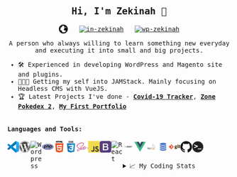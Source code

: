<samp>
<h2 align="center">Hi, I'm Zekinah 👋</h2>
<p align="center">
<a href="https://www.zekinahlecaros.com/" target="blank"><img align="center" src=https://raw.githubusercontent.com/iconic/open-iconic/master/svg/globe.svg alt="zekinalecaros.com" height="20" width="20" /></a>
&emsp;
<a href="https://ph.linkedin.com/in/zekinah" target="blank"><img align="center" src=https://cdn.jsdelivr.net/npm/simple-icons@3.0.1/icons/linkedin.svg alt="in-zekinah" height="20" width="20" /></a>
  &emsp;
<a href="https://profiles.wordpress.org/zekinah/" target="blank"><img align="center" src=https://cdn.jsdelivr.net/npm/simple-icons@3.0.1/icons/wordpress.svg alt="wp-zekinah" height="20" width="20" /></a>
</p>
<p align="center">
A person who always willing to learn something new everyday and executing it into small and big projects.
</p>

- 🛠 Experienced in developing WordPress and Magento site and plugins.
- 👩🏻‍💻 Getting my self into JAMStack. Mainly focusing on Headless CMS with VueJS.
- 🏆 Latest Projects I've done - **[Covid-19 Tracker](https://github.com/zekinah/pandemiccovid-19)**, **[Zone Pokedex 2](https://github.com/zekinah/zone-pokedex2)**, **[My First Portfolio](https://github.com/zekinah/iamzekinah)** 
<br><br>

#### Languages and Tools:

<img align="left" alt="Visual Studio Code" width="26px" src="https://raw.githubusercontent.com/github/explore/80688e429a7d4ef2fca1e82350fe8e3517d3494d/topics/visual-studio-code/visual-studio-code.png" />
<img align="left" alt="Wordpress" width="26px" src="https://raw.githubusercontent.com/github/explore/80688e429a7d4ef2fca1e82350fe8e3517d3494d/topics/wordpress/wordpress.png" />
<img align="left" alt="Wordpress" width="26px" src="https://avatars.githubusercontent.com/u/168457?s=26" />
<img align="left" alt="PHP" width="26px" src="https://raw.githubusercontent.com/github/explore/80688e429a7d4ef2fca1e82350fe8e3517d3494d/topics/php/php.png" />
<img align="left" alt="HTML5" width="26px" src="https://raw.githubusercontent.com/github/explore/80688e429a7d4ef2fca1e82350fe8e3517d3494d/topics/html/html.png" />
<img align="left" alt="CSS3" width="26px" src="https://raw.githubusercontent.com/github/explore/80688e429a7d4ef2fca1e82350fe8e3517d3494d/topics/css/css.png" />
<img align="left" alt="Sass" width="26px" src="https://raw.githubusercontent.com/github/explore/80688e429a7d4ef2fca1e82350fe8e3517d3494d/topics/sass/sass.png" />
<img align="left" alt="JavaScript" width="26px" src="https://raw.githubusercontent.com/github/explore/80688e429a7d4ef2fca1e82350fe8e3517d3494d/topics/javascript/javascript.png" />
<img align="left" alt="React" width="26px" src="https://raw.githubusercontent.com/github/explore/80688e429a7d4ef2fca1e82350fe8e3517d3494d/topics/bootstrap/bootstrap.png" />
<img align="left" alt="React" width="26px" src="https://avatars.githubusercontent.com/u/22138497?s=26" />
<img align="left" alt="JavaScript" width="26px" src="https://raw.githubusercontent.com/github/explore/80688e429a7d4ef2fca1e82350fe8e3517d3494d/topics/jquery/jquery.png" />
<img align="left" alt="React" width="26px" src="https://raw.githubusercontent.com/github/explore/80688e429a7d4ef2fca1e82350fe8e3517d3494d/topics/vue/vue.png" />
<img align="left" alt="MySQL" width="26px" src="https://raw.githubusercontent.com/github/explore/80688e429a7d4ef2fca1e82350fe8e3517d3494d/topics/mysql/mysql.png" />
<img align="left" alt="SQL" width="26px" src="https://raw.githubusercontent.com/github/explore/80688e429a7d4ef2fca1e82350fe8e3517d3494d/topics/sql/sql.png" />
<img align="left" alt="Git" width="26px" src="https://raw.githubusercontent.com/github/explore/80688e429a7d4ef2fca1e82350fe8e3517d3494d/topics/git/git.png" />
<img align="left" alt="GitHub" width="26px" src="https://raw.githubusercontent.com/github/explore/78df643247d429f6cc873026c0622819ad797942/topics/github/github.png" />
<img align="left" alt="Terminal" width="26px" src="https://raw.githubusercontent.com/github/explore/80688e429a7d4ef2fca1e82350fe8e3517d3494d/topics/terminal/terminal.png" />


<br><br>

<details>
    <summary>📈 My Coding Stats</summary>

<!--START_SECTION:waka-->
![Code Time](http://img.shields.io/badge/Code%20Time-3%2C783%20hrs%2015%20mins-blue)

**🐱 My GitHub Data** 

> 📦 190.7 kB Used in GitHub's Storage 
 > 
> 🏆 36 Contributions in the Year 2024
 > 
> 🚫 Not Opted to Hire
 > 
> 📜 30 Public Repositories 
 > 
> 🔑 38 Private Repositories 
 > 
**I'm a Night 🦉** 

```text
🌞 Morning                401 commits         ██░░░░░░░░░░░░░░░░░░░░░░░   07.07 % 
🌆 Daytime                1714 commits        ████████░░░░░░░░░░░░░░░░░   30.23 % 
🌃 Evening                2305 commits        ██████████░░░░░░░░░░░░░░░   40.65 % 
🌙 Night                  1250 commits        ██████░░░░░░░░░░░░░░░░░░░   22.05 % 
```
📅 **I'm Most Productive on Sunday** 

```text
Monday                   672 commits         ███░░░░░░░░░░░░░░░░░░░░░░   11.85 % 
Tuesday                  622 commits         ███░░░░░░░░░░░░░░░░░░░░░░   10.97 % 
Wednesday                700 commits         ███░░░░░░░░░░░░░░░░░░░░░░   12.35 % 
Thursday                 667 commits         ███░░░░░░░░░░░░░░░░░░░░░░   11.76 % 
Friday                   861 commits         ████░░░░░░░░░░░░░░░░░░░░░   15.19 % 
Saturday                 1019 commits        ████░░░░░░░░░░░░░░░░░░░░░   17.97 % 
Sunday                   1129 commits        █████░░░░░░░░░░░░░░░░░░░░   19.91 % 
```


📊 **This Week I Spent My Time On** 

```text
💬 Programming Languages: 
PHP                      27 hrs 33 mins      ██████████████████░░░░░░░   73.83 % 
JavaScript               4 hrs 11 mins       ███░░░░░░░░░░░░░░░░░░░░░░   11.22 % 
Blade Template           3 hrs 20 mins       ██░░░░░░░░░░░░░░░░░░░░░░░   08.93 % 
Other                    1 hr 10 mins        █░░░░░░░░░░░░░░░░░░░░░░░░   03.14 % 
CSS                      43 mins             ░░░░░░░░░░░░░░░░░░░░░░░░░   01.96 % 
```

**I Mostly Code in PHP** 

```text
PHP                      37 repos            ███████████████░░░░░░░░░░   60.66 % 
JavaScript               7 repos             ███░░░░░░░░░░░░░░░░░░░░░░   11.48 % 
CSS                      7 repos             ███░░░░░░░░░░░░░░░░░░░░░░   11.48 % 
HTML                     6 repos             ██░░░░░░░░░░░░░░░░░░░░░░░   09.84 % 
Vue                      4 repos             ██░░░░░░░░░░░░░░░░░░░░░░░   06.56 % 
```




 Last Updated on 12/01/2024 12:22:21 UTC
<!--END_SECTION:waka-->
</details>
</samp>
